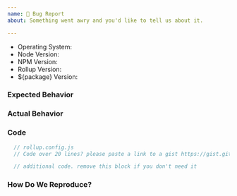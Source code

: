 ```yaml
---
name: 🐞 Bug Report
about: Something went awry and you'd like to tell us about it.

---
```


<!--
  ⚡️ katchow! We 💛 issues.

  Please - do not - remove this template.
  Please - do not - skip or remove parts of this template.
  Or your issue may be closed as invalid.

  👉🏽 Need support, advice, or help? Don't open an issue!
  Head to https://gitter.im/rollup/rollup or https://stackoverflow.com/questions/tagged/rollupjs

  ❤️ Rollup? Please consider supporting our collective:
  👉 https://opencollective.com/rollup/donate
-->

* Operating System:
* Node Version:
* NPM Version:
* Rollup Version:
* ${package} Version:

### Expected Behavior


### Actual Behavior


### Code

```js
  // rollup.config.js
  // Code over 20 lines? please paste a link to a gist https://gist.github.com.
```

```js
  // additional code. remove this block if you don't need it
```

### How Do We Reproduce?

<!--
  Remove this section if not reporting a bug.

  If your Rollup config is meaty 🍖 and over 50 lines long, please provide a URL
  to a repo for your app that we can use to reproduce.
-->